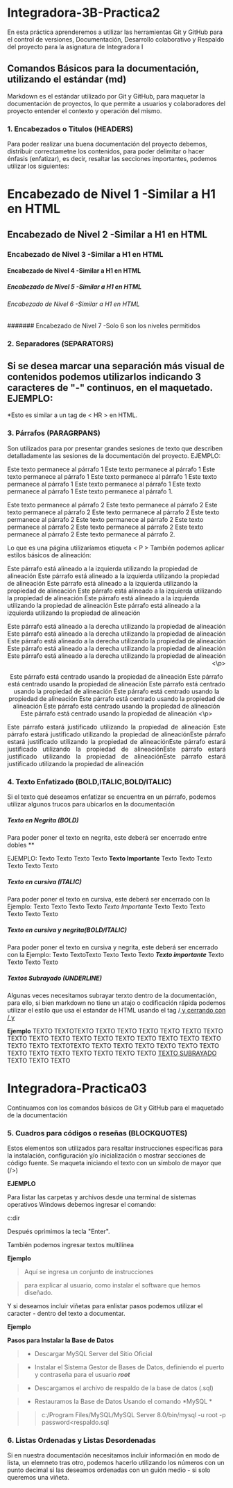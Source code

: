 # Integradora-3B-Practica2

En esta práctica aprenderemos a utilizar las herramientas Git y GitHub para el control de versiones, Documentación, Desarrollo colaborativo y Respaldo del proyecto para la asignatura de Integradora I

## Comandos Básicos para la documentación, utilizando el estándar (md)
Markdown es el estándar utilizado por Git y GitHub, para maquetar la documentación de proyectos, lo que permite a usuarios y colaboradores del proyecto entender el contexto y operación del mismo.

### 1. Encabezados o Titulos (HEADERS)
Para poder realizar una buena documentación del proyecto debemos, distribuir correctametne los contenidos, para poder delimitar o hacer énfasis (enfatizar), es decir, resaltar las secciones importantes, podemos utilizar los siguientes:

# Encabezado de Nivel 1 -Similar a H1 en HTML
## Encabezado de Nivel 2 -Similar a H1 en HTML
### Encabezado de Nivel 3 -Similar a H1 en HTML
#### Encabezado de Nivel 4 -Similar a H1 en HTML
##### Encabezado de Nivel 5 -Similar a H1 en HTML
###### Encabezado de Nivel 6 -Similar a H1 en HTML
####### Encabezado de Nivel 7 -Solo 6 son los niveles permitidos

### 2. Separadores (SEPARATORS)
Si se desea marcar una separación más visual de contenidos podemos utilizarlos indicando 3 caracteres de "-" continuos, en el maquetado.
EJEMPLO:
---
*Esto es similar a un tag de < HR > en HTML.
### 3. Párrafos (PARAGRPANS)
Son utilizados para por presentar grandes sesiones de texto que describen detalladamente las sesiones de la documentación del proyecto. 
EJEMPLO:

Este texto permanece al párrafo 1  Este texto permanece al párrafo 1 Este texto permanece al párrafo 1 Este texto permanece al párrafo 1 Este texto permanece al párrafo 1 Este texto permanece al párrafo 1  Este texto permanece al párrafo 1  Este texto permanece al párrafo 1.

Este texto permanece al párrafo 2  Este texto permanece al párrafo 2 Este texto permanece al párrafo 2 Este texto permanece al párrafo 2 Este texto permanece al párrafo 2 Este texto permanece al párrafo 2 Este texto permanece al párrafo 2 Este texto permanece al párrafo 2 Este texto permanece al párrafo 2 Este texto permanece al párrafo 2.

Lo que es una página utilizaríamos etiqueta < P >
También podemos aplicar estilos básicos de alineación:

Este párrafo está alineado a la izquierda utilizando la propiedad de alineación Este párrafo está alineado a la izquierda utilizando la propiedad de alineación Este párrafo está alineado a la izquierda utilizando la propiedad de alineación Este párrafo está alineado a la izquierda utilizando la propiedad de alineación Este párrafo está alineado a la izquierda utilizando la propiedad de alineación Este párrafo está alineado a la izquierda utilizando la propiedad de alineación 

<p align="right">
Este párrafo está alineado a la derecha utilizando la propiedad de alineación Este párrafo está alineado a la derecha utilizando la propiedad de alineación Este párrafo está alineado a la derecha utilizando la propiedad de alineación Este párrafo está alineado a la derecha utilizando la propiedad de alineación Este párrafo está alineado a la derecha utilizando la propiedad de alineación
<\p>

<p align="center">
Este párrafo está centrado usando la propiedad de alineación Este párrafo está centrado usando la propiedad de alineación Este párrafo está centrado usando la propiedad de alineación Este párrafo está centrado usando la propiedad de alineación Este párrafo está centrado usando la propiedad de alineación Este párrafo está centrado usando la propiedad de alineación Este párrafo está centrado usando la propiedad de alineación 
<\p>

<p align="justify">
Este párrafo estará justificado utilizando la propiedad de alineación Este párrafo estará justificado utilizando la propiedad de alineaciónEste párrafo estará justificado utilizando la propiedad de alineaciónEste párrafo estará justificado utilizando la propiedad de alineaciónEste párrafo estará justificado utilizando la propiedad de alineaciónEste párrafo estará justificado utilizando la propiedad de alineación
</p>

### 4. Texto Enfatizado (BOLD,ITALIC,BOLD/ITALIC)
Si el texto qué deseamos enfatizar se encuentra en un párrafo, podemos utilizar algunos trucos para ubicarlos en la documentación

##### Texto en Negrita (BOLD)
Para poder poner el texto en negrita, este deberá ser encerrado entre dobles ** 

EJEMPLO:
Texto Texto Texto Texto **Texto Importante** Texto Texto Texto Texto Texto Texto 

##### Texto en cursiva (ITALIC)
Para poder poner el texto en cursiva, este deberá ser encerrado con la 
Ejemplo:
Texto Texto Texto Texto <i>Texto Importante</i> Texto Texto Texto Texto Texto Texto

##### Texto en cursiva y negrita(BOLD/ITALIC)
Para poder poner el texto en cursiva y negrita, este deberá ser encerrado con la 
Ejemplo:
Texto TextoTexto Texto Texto Texto ***Texto importante*** Texto Texto Texto Texto

##### Textos Subrayado (UNDERLINE)
Algunas veces necesitamos subrayar terxto dentro de la documentación, para ello, si bien markdown no tiene un atajo o codificación rápida podemos utilizar el estilo que usa el estandar de HTML usando el tag /<ins> y cerrando con /<ins> y

**Ejemplo**
TEXTO TEXTOTEXTO TEXTO TEXTO TEXTO TEXTO TEXTO TEXTO TEXTO TEXTO TEXTO TEXTO TEXTO TEXTO TEXTO TEXTO TEXTO TEXTO TEXTO 
TEXTO TEXTOTEXTO TEXTO TEXTO TEXTO TEXTO TEXTO TEXTO TEXTO TEXTO TEXTO TEXTO TEXTO TEXTO TEXTO <ins>TEXTO SUBRAYADO</ins> TEXTO TEXTO TEXTO  

# Integradora-Practica03
Continuamos con los comandos básicos de Git y GitHub para el maquetado de la documentación

### 5. Cuadros para códigos o reseñas (BLOCKQUOTES)

Estos elementos son utilizados para resaltar instrucciones especificas para la instalación, configuración y/o inicialización o mostrar secciones de código fuente. Se maqueta iniciando el texto con un símbolo de mayor que (/>)

**EJEMPLO**

Para listar las carpetas y archivos desde una terminal de sistemas operativos Windows debemos ingresar el comando:

c:dir

Después oprimimos la tecla "Enter".

También podemos ingresar textos multilínea


**Ejemplo**


>Aquí se ingresa un conjunto de instrucciones

>para explicar al usuario, como instalar el
>software que hemos diseñado.


Y si deseamos incluir viñetas para enlistar pasos podemos utilizar el caracter - dentro del texto a documentar.


**Ejemplo**

**Pasos para Instalar la Base de Datos**

> - Descargar MySQL Server del Sitio Oficial

> - Instalar el Sistema Gestor de Bases de Datos, definiendo el puerto y contraseña para el usuario 
***root***

> - Descargamos el archivo de respaldo de la base de datos (.sql)

> - Restauramos la Base de Datos Usando el comando *MySQL *

>> c:/Program Files/MySQL/MySQL Server 8.0/bin/mysql -u root -p password\<respaldo.sql

### 6. Listas Ordenadas y Listas Desordenadas


Si en nuestra documentación necesitamos incluir información en modo de lista, un elemneto tras otro, podemos hacerlo utilizando los números con un punto decimal si las deseamos ordenadas con un guión medio - si solo queremos una viñeta.
